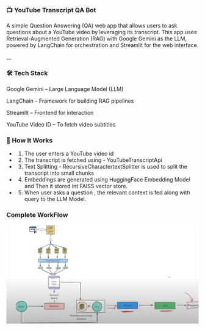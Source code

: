 ### 📺 YouTube Transcript QA Bot

A simple Question Answering (QA) web app that allows users to ask questions about a YouTube video by leveraging its transcript. This app uses Retrieval-Augmented Generation (RAG) with Google Gemini as the LLM, powered by LangChain for orchestration and Streamlit for the web interface.

__

### 🛠️ Tech Stack
Google Gemini – Large Language Model (LLM)

LangChain – Framework for building RAG pipelines

Streamlit – Frontend for interaction

YouTube Video ID – To fetch video subtitles


### 🧠 How It Works

- 1. The user enters a YouTube video id
- 2. The transcript is fetched using - YouTubeTranscriptApi
- 3. Text Splitting - RecursiveCharactertextSplitter is used to split the transcript into small chunks 
- 4. Embeddings are generated using HuggingFace Embedding Model and Then it stored int FAISS vector store.
- 5. When user asks a question , the relevant context is fed along with query to the LLM Model.


### Complete WorkFlow

![alt text](WorkFlow.png)